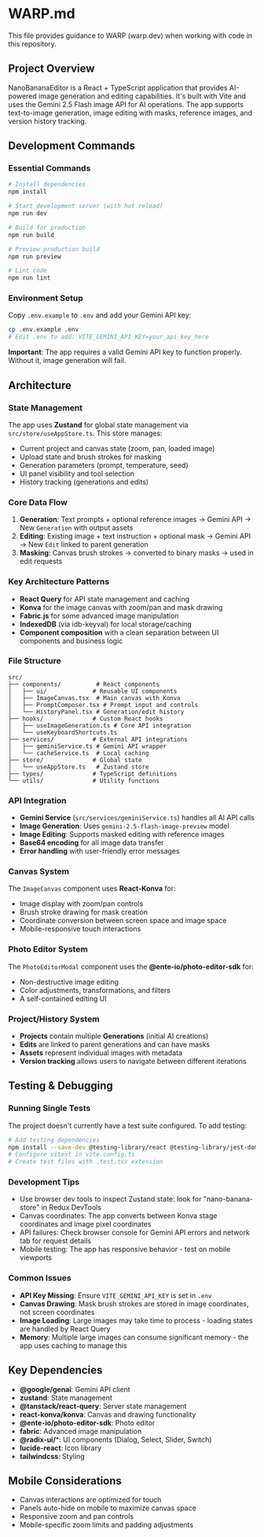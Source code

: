 # WARP.md

This file provides guidance to WARP (warp.dev) when working with code in this repository.

## Project Overview
NanoBananaEditor is a React + TypeScript application that provides AI-powered image generation and editing capabilities. It's built with Vite and uses the Gemini 2.5 Flash image API for AI operations. The app supports text-to-image generation, image editing with masks, reference images, and version history tracking.

## Development Commands

### Essential Commands
```bash
# Install dependencies
npm install

# Start development server (with hot reload)
npm run dev

# Build for production
npm run build

# Preview production build
npm run preview

# Lint code
npm run lint
```

### Environment Setup
Copy `.env.example` to `.env` and add your Gemini API key:
```bash
cp .env.example .env
# Edit .env to add: VITE_GEMINI_API_KEY=your_api_key_here
```

**Important**: The app requires a valid Gemini API key to function properly. Without it, image generation will fail.

## Architecture

### State Management
The app uses **Zustand** for global state management via `src/store/useAppStore.ts`. This store manages:
- Current project and canvas state (zoom, pan, loaded image)
- Upload state and brush strokes for masking
- Generation parameters (prompt, temperature, seed)
- UI panel visibility and tool selection
- History tracking (generations and edits)

### Core Data Flow
1. **Generation**: Text prompts + optional reference images → Gemini API → New `Generation` with output assets
2. **Editing**: Existing image + text instruction + optional mask → Gemini API → New `Edit` linked to parent generation
3. **Masking**: Canvas brush strokes → converted to binary masks → used in edit requests

### Key Architecture Patterns
- **React Query** for API state management and caching
- **Konva** for the image canvas with zoom/pan and mask drawing
- **Fabric.js** for some advanced image manipulation
- **IndexedDB** (via idb-keyval) for local storage/caching
- **Component composition** with a clean separation between UI components and business logic

### File Structure
```
src/
├── components/          # React components
│   ├── ui/             # Reusable UI components
│   ├── ImageCanvas.tsx  # Main canvas with Konva
│   ├── PromptComposer.tsx # Prompt input and controls
│   └── HistoryPanel.tsx # Generation/edit history
├── hooks/              # Custom React hooks
│   ├── useImageGeneration.ts # Core API integration
│   └── useKeyboardShortcuts.ts
├── services/           # External API integrations
│   ├── geminiService.ts # Gemini API wrapper
│   └── cacheService.ts  # Local caching
├── store/              # Global state
│   └── useAppStore.ts   # Zustand store
├── types/              # TypeScript definitions
└── utils/              # Utility functions
```

### API Integration
- **Gemini Service** (`src/services/geminiService.ts`) handles all AI API calls
- **Image Generation**: Uses `gemini-2.5-flash-image-preview` model
- **Image Editing**: Supports masked editing with reference images
- **Base64 encoding** for all image data transfer
- **Error handling** with user-friendly error messages

### Canvas System
The `ImageCanvas` component uses **React-Konva** for:
- Image display with zoom/pan controls
- Brush stroke drawing for mask creation
- Coordinate conversion between screen space and image space
- Mobile-responsive touch interactions

### Photo Editor System
The `PhotoEditorModal` component uses the **@ente-io/photo-editor-sdk** for:
- Non-destructive image editing
- Color adjustments, transformations, and filters
- A self-contained editing UI

### Project/History System
- **Projects** contain multiple **Generations** (initial AI creations)
- **Edits** are linked to parent generations and can have masks
- **Assets** represent individual images with metadata
- **Version tracking** allows users to navigate between different iterations

## Testing & Debugging

### Running Single Tests
The project doesn't currently have a test suite configured. To add testing:
```bash
# Add testing dependencies
npm install --save-dev @testing-library/react @testing-library/jest-dom vitest
# Configure vitest in vite.config.ts
# Create test files with .test.tsx extension
```

### Development Tips
- Use browser dev tools to inspect Zustand state: look for "nano-banana-store" in Redux DevTools
- Canvas coordinates: The app converts between Konva stage coordinates and image pixel coordinates
- API failures: Check browser console for Gemini API errors and network tab for request details
- Mobile testing: The app has responsive behavior - test on mobile viewports

### Common Issues
- **API Key Missing**: Ensure `VITE_GEMINI_API_KEY` is set in `.env`
- **Canvas Drawing**: Mask brush strokes are stored in image coordinates, not screen coordinates
- **Image Loading**: Large images may take time to process - loading states are handled by React Query
- **Memory**: Multiple large images can consume significant memory - the app uses caching to manage this

## Key Dependencies
- **@google/genai**: Gemini API client
- **zustand**: State management
- **@tanstack/react-query**: Server state management
- **react-konva/konva**: Canvas and drawing functionality
- **@ente-io/photo-editor-sdk**: Photo editor
- **fabric**: Advanced image manipulation
- **@radix-ui/***: UI components (Dialog, Select, Slider, Switch)
- **lucide-react**: Icon library
- **tailwindcss**: Styling

## Mobile Considerations
- Canvas interactions are optimized for touch
- Panels auto-hide on mobile to maximize canvas space
- Responsive zoom and pan controls
- Mobile-specific zoom limits and padding adjustments
